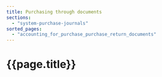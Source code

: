 ```yaml
---
title: Purchasing through documents
sections:
  - "system-purchase-journals"
sorted_pages:
  - "accounting_for_purchase_purchase_return_documents"
---
```

# {{page.title}}
